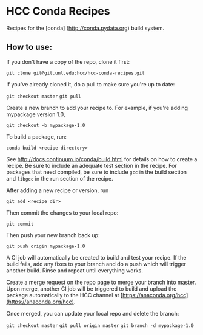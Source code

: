HCC Conda Recipes
=================

Recipes for the [conda] (http://conda.pydata.org) build system.

How to use:
-----------

If you don't have a copy of the repo, clone it first:

`git clone git@git.unl.edu:hcc/hcc-conda-recipes.git`

If you've already cloned it, do a pull to make sure you're up to date:

`git checkout master`
`git pull`

Create a new branch to add your recipe to.  For example, if you're adding
mypackage version 1.0,

`git checkout -b mypackage-1.0`

To build a package, run:

`conda build <recipe directory>`

See http://docs.continuum.io/conda/build.html for details on how to 
create a recipe.  Be sure to include an adequate test section in the recipe.
For packages that need compiled, be sure to include `gcc` in the build section
and `libgcc` in the run section of the recipe.

After adding a new recipe or version, run

`git add <recipe dir>`

Then commit the changes to your local repo:

`git commit`

Then push your new branch back up:

`git push origin mypackage-1.0` 

A CI job will automatically be created to build and test your recipe.  If the
build fails, add any fixes to your branch and do a push which will trigger another
build.  Rinse and repeat until everything works.

Create a merge request on the repo page to merge your branch into master.  Upon merge,
another CI job will be triggered to build and upload the package automatically to the
HCC channel at [https://anaconda.org/hcc](https://anaconda.org/hcc).

Once merged, you can update your local repo and delete the branch:

`git checkout master`
`git pull origin master`
`git branch -d mypackage-1.0`
